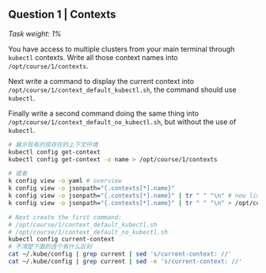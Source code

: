 ## Question 1 | Contexts

*Task weight: 1%*

 

You have access to multiple clusters from your main terminal through `kubectl` contexts. Write all those context names into `/opt/course/1/contexts`.

Next write a command to display the current context into `/opt/course/1/context_default_kubectl.sh`, the command should use `kubectl`.

Finally write a second command doing the same thing into `/opt/course/1/context_default_no_kubectl.sh`, but without the use of `kubectl`.

```bash
# 展示现有的现存在的上下文环境
kubectl config get-context
kubectl config get-context -o name > /opt/course/1/contexts
```

```bash
# 或者 
k config view -o yaml # overview
k config view -o jsonpath="{.contexts[*].name}"
k config view -o jsonpath="{.contexts[*].name}" | tr " " "\n" # new lines
k config view -o jsonpath="{.contexts[*].name}" | tr " " "\n" > /opt/course/1/contexts 
```

```bash
# Next create the first command:
# /opt/course/1/context_default_kubectl.sh
# /opt/course/1/context_default_no_kubectl.sh
kubectl config current-context
# 不清楚下面的连个有什么区别
cat ~/.kube/config | grep current | sed 's/current-context: //'
cat ~/.kube/config | grep current | sed -e 's/current-context: //'
```

